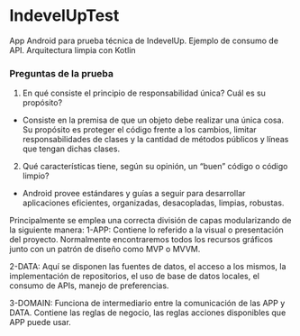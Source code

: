 # IndevelUpTest
App Android para prueba técnica de IndevelUp. Ejemplo de consumo de API. Arquitectura limpia con Kotlin


### Preguntas de la prueba
1. En qué consiste el principio de responsabilidad única? Cuál es su propósito?
* Consiste en la premisa de que un objeto debe realizar una única cosa.
Su propósito es proteger el código frente a los cambios, limitar responsabilidades de clases y
la cantidad de métodos públicos y líneas que tengan dichas clases.

2. Qué características tiene, según su opinión, un “buen” código o código limpio?
* Android provee estándares y guías a seguir para desarrollar aplicaciones eficientes, organizadas, 
desacopladas, limpias, robustas.

Principalmente se emplea una correcta división de capas modularizando de la siguiente manera:
1-APP: Contiene lo referido a la visual o presentación del proyecto.
Normalmente encontraremos todos los recursos gráficos junto con un patrón de diseño como MVP o MVVM.

2-DATA: Aquí se disponen las fuentes de datos, el acceso a los mismos, la implementación de repositorios,
el uso de base de datos locales, el consumo de APIs, manejo de preferencias.

3-DOMAIN: Funciona de intermediario entre la comunicación de las APP y DATA. Contiene las reglas de 
negocio, las reglas acciones disponibles que APP puede usar.